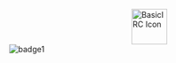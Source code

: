 <img src="https://edqe.xyz/assets/icon.png"
     alt="BasicIRC Icon"
     style="float: center; width: 64px; height: auto; margin-left: auto; margin-right: auto; display: block;" />
![badge1](https://forthebadge.com/images/badges/built-by-developers.svg)
